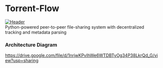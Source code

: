 # Torrent-Flow
<!--
[![Header](https://www.creative-tim.com/blog/content/images/size/w1140/2021/08/rebranding-post--1-.jpg "Header")](https://www.creative-tim.com/)

![Screenshot 2025-03-16 130854](https://github.com/user-attachments/assets/6ab2bf73-9a77-43df-879a-a8e2d8aaf160)
-->

[![Header](https://github.com/user-attachments/assets/6ab2bf73-9a77-43df-879a-a8e2d8aaf160 "Header")](https://www.creative-tim.com/) <br/>
Python-powered peer-to-peer file-sharing system with decentralized tracking and metadata parsing

### Architecture Diagram
https://drive.google.com/file/d/1nrjwKPvIhWe6WTDBTyOg34P38LkrQd_G/view?usp=sharing


